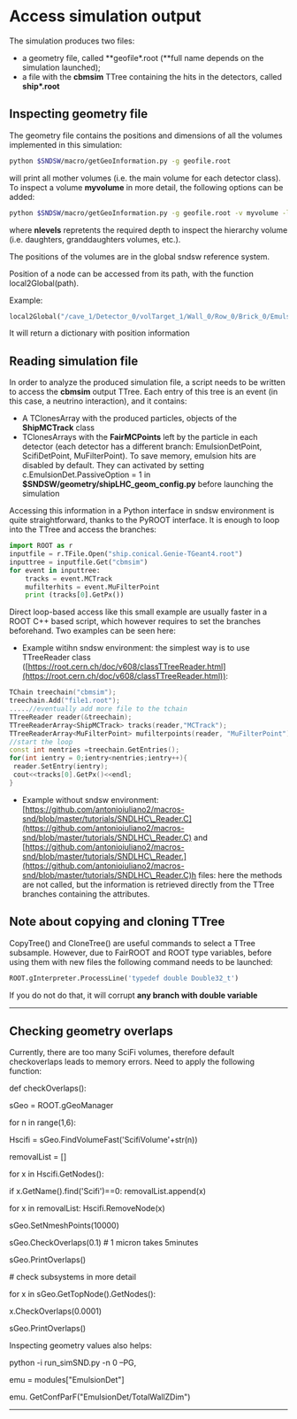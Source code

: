 # Access simulation output

The simulation produces two files:

* a geometry file, called **geofile\*.root (**full name depends on the simulation launched);
* a file with the **cbmsim** TTree containing the hits in the detectors, called **ship\*.root**

## Inspecting geometry file

The geometry file contains the positions and dimensions of all the volumes implemented in this simulation:&#x20;



```bash
python $SNDSW/macro/getGeoInformation.py -g geofile.root
```

will print all mother volumes (i.e. the main volume for each detector class). To inspect a volume **myvolume** in more detail, the following options can be added:

```bash
python $SNDSW/macro/getGeoInformation.py -g geofile.root -v myvolume -l nlevels
```

where **nlevels** repretents the required depth to inspect the hierarchy volume (i.e. daughters, granddaughters volumes, etc.).

The positions of the volumes are in the global sndsw reference system.

Position of a node can be accessed from its path, with the function local2Global(path).

Example:

```python
local2Global("/cave_1/Detector_0/volTarget_1/Wall_0/Row_0/Brick_0/Emulsion_0")
```

&#x20;

It will return a dictionary with position information

## Reading simulation file

In order to analyze the produced simulation file, a script needs to be written to access the **cbmsim** output TTree. Each entry of this tree is an event (in this case, a neutrino interaction), and it contains:

* A TClonesArray with the produced particles, objects of the **ShipMCTrack** class
* TClonesArrays with the **FairMCPoints** left by the particle in each detector (each detector has a different branch: EmulsionDetPoint, ScifiDetPoint, MuFilterPoint). To save memory, emulsion hits are disabled by default. They can activated by setting c.EmulsionDet.PassiveOption = 1 in **$SNDSW/geometry/shipLHC\_geom**_**\_**_**config.py** before launching the simulation

Accessing this information in a Python interface in sndsw environment is quite straightforward, thanks to the PyROOT interface. It is enough to loop into the TTree and access the branches:

```python
import ROOT as r
inputfile = r.TFile.Open("ship.conical.Genie-TGeant4.root") 
inputtree = inputfile.Get("cbmsim") 
for event in inputtree: 
    tracks = event.MCTrack
    mufilterhits = event.MuFilterPoint
    print (tracks[0].GetPx()) 
```

Direct loop-based access like this small example are usually faster in a ROOT C++ based script, which however requires to set the branches beforehand. Two examples can be seen here:

* Example witihn sndsw environment: the simplest way is to use TTreeReader class ([https://root.cern.ch/doc/v608/classTTreeReader.html](https://root.cern.ch/doc/v608/classTTreeReader.html)):

```cpp
TChain treechain("cbmsim");
treechain.Add("file1.root");
.....//eventually add more file to the tchain
TTreeReader reader(&treechain);
TTreeReaderArray<ShipMCTrack> tracks(reader,"MCTrack");
TTreeReaderArray<MuFilterPoint> mufilterpoints(reader, "MuFilterPoint");
//start the loop
const int nentries =treechain.GetEntries();
for(int ientry = 0;ientry<nentries;ientry++){
 reader.SetEntry(ientry);
 cout<<tracks[0].GetPx()<<endl;
} 
```

* Example without sndsw environment: [https://github.com/antonioiuliano2/macros-snd/blob/master/tutorials/SNDLHC\_Reader.C](https://github.com/antonioiuliano2/macros-snd/blob/master/tutorials/SNDLHC\_Reader.C) and [https://github.com/antonioiuliano2/macros-snd/blob/master/tutorials/SNDLHC\_Reader.](https://github.com/antonioiuliano2/macros-snd/blob/master/tutorials/SNDLHC\_Reader.C)h files: here the methods are not called, but the information is retrieved directly from the TTree branches  containing the attributes.&#x20;

## Note about copying and cloning TTree

CopyTree() and CloneTree() are useful commands to select a TTree subsample. However, due to FairROOT and ROOT type variables, before using them with new files the following command needs to be launched:

```python
ROOT.gInterpreter.ProcessLine('typedef double Double32_t')
```

If you do not do that, it will corrupt **any branch with double variable**

****

## Checking geometry overlaps

Currently, there are too many SciFi volumes, therefore default checkoverlaps leads to memory errors. Need to apply the following function:

def checkOverlaps():

sGeo = ROOT.gGeoManager

for n in range(1,6):

&#x20;   Hscifi = sGeo.FindVolumeFast('ScifiVolume'+str(n))

&#x20;   removalList = \[]

&#x20;   for x in Hscifi.GetNodes():

&#x20;         if x.GetName().find('Scifi')==0: removalList.append(x)

&#x20;   for x in removalList: Hscifi.RemoveNode(x)

sGeo.SetNmeshPoints(10000)

sGeo.CheckOverlaps(0.1)  # 1 micron takes 5minutes

sGeo.PrintOverlaps()

\# check subsystems in more detail

for x in sGeo.GetTopNode().GetNodes():

&#x20;  x.CheckOverlaps(0.0001)

&#x20;  sGeo.PrintOverlaps()



Inspecting geometry values also helps:

python -i run\_simSND.py -n 0 –PG,

&#x20;

emu = modules\["EmulsionDet"]

emu. GetConfParF("EmulsionDet/TotalWallZDim")

****

